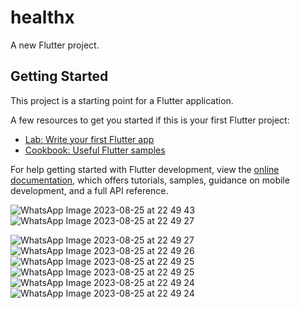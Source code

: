 # healthx

A new Flutter project.

## Getting Started

This project is a starting point for a Flutter application.

A few resources to get you started if this is your first Flutter project:

- [Lab: Write your first Flutter app](https://docs.flutter.dev/get-started/codelab)
- [Cookbook: Useful Flutter samples](https://docs.flutter.dev/cookbook)

For help getting started with Flutter development, view the
[online documentation](https://docs.flutter.dev/), which offers tutorials,
samples, guidance on mobile development, and a full API reference.


![WhatsApp Image 2023-08-25 at 22 49 43](https://github.com/Srujithchaithanya1/HealthX/assets/84473285/37647daa-cc57-4f3b-8af7-1c656f13f45f)
![WhatsApp Image 2023-08-25 at 22 49 27](https://github.com/Srujithchaithanya1/HealthX/assets/84473285/3605711b-11ef-4e56-8014-aa6f847b33c0)

![WhatsApp Image 2023-08-25 at 22 49 27](https://github.com/Srujithchaithanya1/HealthX/assets/84473285/412930a5-a4d8-4f92-a73c-24143bd9060f)
![WhatsApp Image 2023-08-25 at 22 49 26](https://github.com/Srujithchaithanya1/HealthX/assets/84473285/8bacb4ad-f2f5-4973-82ce-deef6c5397c2)
![WhatsApp Image 2023-08-25 at 22 49 25](https://github.com/Srujithchaithanya1/HealthX/assets/84473285/a0311f6d-f88a-48c9-9faf-9633aee9aa0e)
![WhatsApp Image 2023-08-25 at 22 49 25](https://github.com/Srujithchaithanya1/HealthX/assets/84473285/5f75c287-1dc6-40eb-b71a-a57d5ec7be83)
![WhatsApp Image 2023-08-25 at 22 49 24](https://github.com/Srujithchaithanya1/HealthX/assets/84473285/421616ef-9d35-4e6e-8e5a-fdf6e2d01baf)
![WhatsApp Image 2023-08-25 at 22 49 24](https://github.com/Srujithchaithanya1/HealthX/assets/84473285/963a5661-6155-4291-90ee-f821a53fd4c0)






